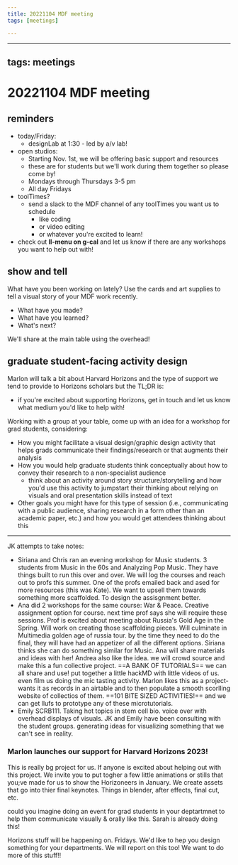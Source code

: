 ```yaml
---
title: 20221104 MDF meeting
tags: [meetings]

---
```


---
tags: meetings
---

# 20221104 MDF meeting

## reminders
* today/Friday: 
    * designLab at 1:30 - led by a/v lab!
* open studios:
    * Starting Nov. 1st, we will be offering basic support and resources 
    * these are for students but we'll work during them together so please come by!
    * Mondays through Thursdays 3-5 pm
    * All day Fridays
* toolTimes?
    * send a slack to the MDF channel of any toolTimes you want us to schedule
        * like coding
        * or video editing
        * or whatever you're excited to learn!
* check out **ll-menu on g-cal** and let us know if there are any workshops you want to help out with!

## show and tell

What have you been working on lately? Use the cards and art supplies to tell a visual story of your MDF work recently.
* What have you made?
* What have you learned?
* What's next?

We'll share at the main table using the overhead!

## graduate student-facing activity design

Marlon will talk a bit about Harvard Horizons and the type of support we tend to provide to Horizons scholars but the TL;DR is:
* if you're excited about supporting Horizons, get in touch and let us know what medium you'd like to help with!

Working with a group at your table, come up with an idea for a workshop for grad students, considering:
* How you might facilitate a visual design/graphic design activity that helps grads communicate their findings/research or that augments their analysis
* How you would help graduate students think conceptually about how to convey their research to a non-specialist audience
    * think about an activity around story structure/storytelling and how you'd use this activity to jumpstart their thinking about relying on visuals and oral presentation skills instead of text
* Other goals you might have for this type of session (i.e., communicating with a public audience, sharing research in a form other than an academic paper, etc.) and how you would get attendees thinking about this

---
JK attempts to take notes:
* Siriana and Chris ran an evening workshop for Music students. 3 students from Music in the 60s and Analyzing Pop Music. They have things built to run this over and over. We will log the courses and reach out to profs this summer. One of the profs emailed back and ased for more resources (this was Kate). We want to upsell them towards something more scaffolded. To design the assisgnment better. 
* Ana did 2 workshops for the same course: War & Peace. Creative assignment option for course. next time prof says she will require these sessions. Prof is excited about meeting about Russia's Gold Age in the Spring. Will work on creating those scaffolding pieces. Will culminate in Multimedia golden age of russia tour. by the time they need to do the final, they will have had an appetizer of all the different options. Siriana thinks she can do something similar for Music. Ana will share materials and ideas with her! Andrea also like the idea. we will crowd source and make this a fun collective project. ==A BANK OF TUTORIALS== we can all share and use! put together a little hackMD with little videos of us. even film us doing the mic tasting activity. Marlon likes this as a project-wants it as records in an airtable and to then populate a smooth scorlling website of collectios of them. ==101 BITE SIZED ACTIVITIES!== and we can get llufs to prototype any of these microtutorials.
* Emily SCRB111. Taking hot topics in stem cell bio. voice over with overhead displays of visuals. JK and Emily have been consulting with the student groups. generating ideas for visualizing something that we can't see in reality.

### Marlon launches our support for Harvard Horizons 2023!
This is really bg project for us. If anyone is excited about helping out with this project. We invite you to put togher a few little animations or stills that you;ve made for us to show the Horizoneers in January. We create assets that go into thier final keynotes. Things in blender, after effects, final cut, etc. 

could you imagine doing an event for grad students in your deptartmnet to help them communicate visually & orally like this. Sarah is already doing this!

Horizons stuff will be happening on. Fridays. We'd like to hep you design something for your departments. We will report on this too! We want to do more of this stuff!!